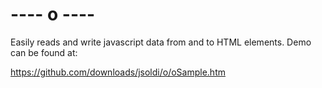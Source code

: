---- o ----
=
Easily reads and write javascript data from and to HTML elements. 
Demo can be found at: 

<https://github.com/downloads/jsoldi/o/oSample.htm>